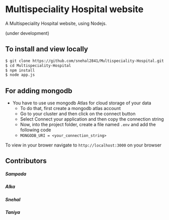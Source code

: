 # Multispeciality Hospital website

A Multispeciality Hospital website, using Nodejs.

(under development)

## To install and view locally

```bash
$ git clone https://github.com/snehal2841/Multispeciality-Hospital.git
$ cd Multispeciality-Hospital
$ npm install
$ node app.js
```

## For adding mongodb

- You have to use use mongodb Atlas for cloud storage of your data
  - To do that, first create a mongodb atlas account
  - Go to your cluster and then click on the connect button
  - Select Connect your application and then copy the connection string
  - Now, into the project folder, create a file named `.env` and add the following code
  - `MONGODB_URI = <your_connection_string>`

To view in your brower navigate to `http://localhost:3000` on your browser

## Contributors

##### Sampada

##### Alka

##### Snehal

##### Taniya
